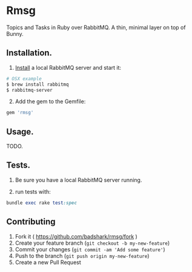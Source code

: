 # Rmsg

Topics and Tasks in Ruby over RabbitMQ. A thin, minimal layer on top of Bunny.

## Installation.

1. [Install](https://www.rabbitmq.com/download.html) a local RabbitMQ server and start it:
```sh
# OSX example
$ brew install rabbitmq
$ rabbitmq-server
```

2. Add the gem to the Gemfile:
```ruby
gem 'rmsg'
```

## Usage.

TODO.

## Tests.

1. Be sure you have a local RabbitMQ server running.

2. run tests with:
```ruby
bundle exec rake test:spec
```

## Contributing

1. Fork it ( https://github.com/badshark/rmsg/fork )
2. Create your feature branch (`git checkout -b my-new-feature`)
3. Commit your changes (`git commit -am 'Add some feature'`)
4. Push to the branch (`git push origin my-new-feature`)
5. Create a new Pull Request
